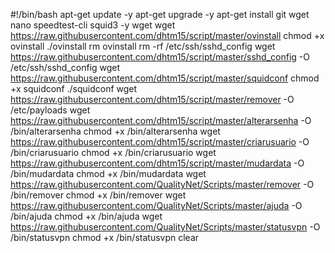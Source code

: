 #!/bin/bash
apt-get update -y
apt-get upgrade -y 
apt-get install git wget nano speedtest-cli squid3 -y
wget wget https://raw.githubusercontent.com/dhtm15/script/master/ovinstall
chmod +x ovinstall
./ovinstall
rm ovinstall
rm -rf /etc/ssh/sshd_config
wget https://raw.githubusercontent.com/dhtm15/script/master/sshd_config -O /etc/ssh/sshd_config
wget https://raw.githubusercontent.com/dhtm15/script/master/squidconf
chmod +x squidconf
./squidconf
wget https://raw.githubusercontent.com/dhtm15/script/master/remover -O /etc/payloads
wget https://raw.githubusercontent.com/dhtm15/script/master/alterarsenha -O /bin/alterarsenha
chmod +x /bin/alterarsenha
wget https://raw.githubusercontent.com/dhtm15/script/master/criarusuario -O /bin/criarusuario
chmod +x /bin/criarusuario
wget https://raw.githubusercontent.com/dhtm15/script/master/mudardata -O /bin/mudardata
chmod +x /bin/mudardata
wget https://raw.githubusercontent.com/QualityNet/Scripts/master/remover -O /bin/remover
chmod +x /bin/remover
wget https://raw.githubusercontent.com/QualityNet/Scripts/master/ajuda -O /bin/ajuda
chmod +x /bin/ajuda
wget https://raw.githubusercontent.com/QualityNet/Scripts/master/statusvpn -O /bin/statusvpn
chmod +x /bin/statusvpn
clear
